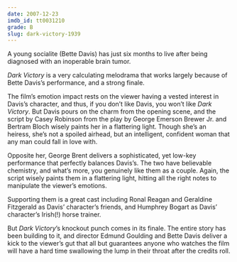 ```yaml
---
date: 2007-12-23
imdb_id: tt0031210
grade: B
slug: dark-victory-1939
---
```


A young socialite (Bette Davis) has just six months to live after being diagnosed with an inoperable brain tumor.

_Dark Victory_ is a very calculating melodrama that works largely because of Bette Davis’s performance, and a strong finale.

The film’s emotion impact rests on the viewer having a vested interest in Davis’s character, and thus, if you don’t like Davis, you won’t like _Dark Victory_. But Davis pours on the charm from the opening scene, and the script by Casey Robinson from the play by George Emerson Brewer Jr. and Bertram Bloch wisely paints her in a flattering light. Though she’s an heiress, she’s not a spoiled airhead, but an intelligent, confident woman that any man could fall in love with.

Opposite her, George Brent delivers a sophisticated, yet low-key performance that perfectly balances Davis’s. The two have believable chemistry, and what’s more, you genuinely like them as a couple. Again, the script wisely paints them in a flattering light, hitting all the right notes to manipulate the viewer’s emotions.

Supporting them is a great cast including Ronal Reagan and Geraldine Fitzgerald as Davis’ character’s friends, and Humphrey Bogart as Davis’ character’s Irish(!) horse trainer.

But _Dark Victory_’s knockout punch comes in its finale. The entire story has been building to it, and director Edmund Goulding and Bette Davis deliver a kick to the viewer’s gut that all but guarantees anyone who watches the film will have a hard time swallowing the lump in their throat after the credits roll.
